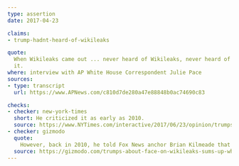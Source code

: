 ```yaml
---
type: assertion
date: 2017-04-23

claims:
- trump-hadnt-heard-of-wikileaks

quote:
  When Wikileaks came out ... never heard of Wikileaks, never heard of
  it.
where: interview with AP White House Correspondent Julie Pace
sources:
- type: transcript
  url: https://www.APNews.com/c810d7de280a47e88848b0ac74690c83

checks:
- checker: new-york-times
  short: He criticized it as early as 2010.
  source: https://www.NYTimes.com/interactive/2017/06/23/opinion/trumps-lies.html
- checker: gizmodo
  quote:
    However, back in 2010, he told Fox News anchor Brian Kilmeade that [WikiLeaks was “disgraceful”](http://www.CNN.com/2017/01/04/politics/kfile-trump-wikileaks/) and suggested that “there should be a death penalty or something” for what WikiLeaks has done.
  source: https://gizmodo.com/trumps-about-face-on-wikileaks-sums-up-why-hes-so-untru-1794600767
---
```

